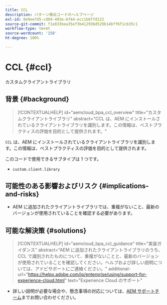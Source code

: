 ```yaml
---
title: CCL
description: パターン検出コードのヘルプページ
exl-id: 8e9ee7d5-cd69-493e-bf44-ecc1b6ffd122
source-git-commit: f1e833bea35ef3b412936d529b14bff6f1cb35c1
workflow-type: tm+mt
source-wordcount: '158'
ht-degree: 100%

---
```


# CCL {#ccl}

カスタムクライアントライブラリ

## 背景 {#background}

>[!CONTEXTUALHELP]
>id="aemcloud_bpa_ccl_overview"
>title="カスタムクライアントライブラリ"
>abstract="CCL は、AEM にインストールされているクライアントライブラリを識別します。この情報は、ベストプラクティスの評価を目的として提供されます。"

`CCL` は、AEM にインストールされているクライアントライブラリを識別します。この情報は、ベストプラクティスの評価を目的として提供されます。

このコードで使用できるサブタイプは 1 つです。
* `custom.client.library`

## 可能性のある影響およびリスク {#implications-and-risks}

* AEM に追加されたクライアントライブラリでは、重複がないこと、最新のバージョンが使用されていることを確認する必要があります。

## 可能な解決策 {#solutions}

>[!CONTEXTUALHELP]
>id="aemcloud_bpa_ccl_guidance"
>title="実装ガイダンス"
>abstract="AEM に追加されたクライアントライブラリのうち、CCL で識別されたものについて、重複がないことと、最新のバージョンが使用されていることを確認してください。ヘルプおよび詳しい説明については、アドビサポートにご連絡ください。"
>additional-url="https://helpx.adobe.com/jp/enterprise/using/support-for-experience-cloud.html" text="Experience Cloud のサポート"

* 詳しい説明が必要な場合や、懸念事項の対応については、[AEM サポートチーム](https://helpx.adobe.com/jp/enterprise/using/support-for-experience-cloud.html)までお問い合わせください。
